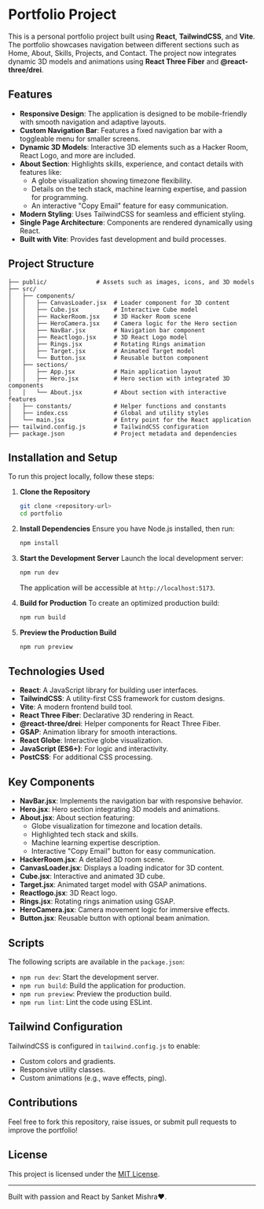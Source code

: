 # Portfolio Project

This is a personal portfolio project built using **React**, **TailwindCSS**, and **Vite**. The portfolio showcases navigation between different sections such as Home, About, Skills, Projects, and Contact. The project now integrates dynamic 3D models and animations using **React Three Fiber** and **@react-three/drei**.

## Features

- **Responsive Design**: The application is designed to be mobile-friendly with smooth navigation and adaptive layouts.
- **Custom Navigation Bar**: Features a fixed navigation bar with a toggleable menu for smaller screens.
- **Dynamic 3D Models**: Interactive 3D elements such as a Hacker Room, React Logo, and more are included.
- **About Section**: Highlights skills, experience, and contact details with features like:
  - A globe visualization showing timezone flexibility.
  - Details on the tech stack, machine learning expertise, and passion for programming.
  - An interactive "Copy Email" feature for easy communication.
- **Modern Styling**: Uses TailwindCSS for seamless and efficient styling.
- **Single Page Architecture**: Components are rendered dynamically using React.
- **Built with Vite**: Provides fast development and build processes.

## Project Structure

```plaintext
├── public/              # Assets such as images, icons, and 3D models
├── src/
│   ├── components/
│   │   ├── CanvasLoader.jsx  # Loader component for 3D content
│   │   ├── Cube.jsx          # Interactive Cube model
│   │   ├── HackerRoom.jsx    # 3D Hacker Room scene
│   │   ├── HeroCamera.jsx    # Camera logic for the Hero section
│   │   ├── NavBar.jsx        # Navigation bar component
│   │   ├── Reactlogo.jsx     # 3D React Logo model
│   │   ├── Rings.jsx         # Rotating Rings animation
│   │   ├── Target.jsx        # Animated Target model
│   │   └── Button.jsx        # Reusable button component
│   ├── sections/
│   │   ├── App.jsx           # Main application layout
│   │   ├── Hero.jsx          # Hero section with integrated 3D components
│   │   └── About.jsx         # About section with interactive features
│   ├── constants/            # Helper functions and constants
│   ├── index.css             # Global and utility styles
│   └── main.jsx              # Entry point for the React application
├── tailwind.config.js        # TailwindCSS configuration
├── package.json              # Project metadata and dependencies
```

## Installation and Setup

To run this project locally, follow these steps:

1. **Clone the Repository**

   ```bash
   git clone <repository-url>
   cd portfolio
   ```

2. **Install Dependencies**
   Ensure you have Node.js installed, then run:

   ```bash
   npm install
   ```

3. **Start the Development Server**
   Launch the local development server:

   ```bash
   npm run dev
   ```

   The application will be accessible at `http://localhost:5173`.

4. **Build for Production**
   To create an optimized production build:

   ```bash
   npm run build
   ```

5. **Preview the Production Build**
   ```bash
   npm run preview
   ```

## Technologies Used

- **React**: A JavaScript library for building user interfaces.
- **TailwindCSS**: A utility-first CSS framework for custom designs.
- **Vite**: A modern frontend build tool.
- **React Three Fiber**: Declarative 3D rendering in React.
- **@react-three/drei**: Helper components for React Three Fiber.
- **GSAP**: Animation library for smooth interactions.
- **React Globe**: Interactive globe visualization.
- **JavaScript (ES6+)**: For logic and interactivity.
- **PostCSS**: For additional CSS processing.

## Key Components

- **NavBar.jsx**: Implements the navigation bar with responsive behavior.
- **Hero.jsx**: Hero section integrating 3D models and animations.
- **About.jsx**: About section featuring:
  - Globe visualization for timezone and location details.
  - Highlighted tech stack and skills.
  - Machine learning expertise description.
  - Interactive "Copy Email" button for easy communication.
- **HackerRoom.jsx**: A detailed 3D room scene.
- **CanvasLoader.jsx**: Displays a loading indicator for 3D content.
- **Cube.jsx**: Interactive and animated 3D cube.
- **Target.jsx**: Animated target model with GSAP animations.
- **Reactlogo.jsx**: 3D React logo.
- **Rings.jsx**: Rotating rings animation using GSAP.
- **HeroCamera.jsx**: Camera movement logic for immersive effects.
- **Button.jsx**: Reusable button with optional beam animation.

## Scripts

The following scripts are available in the `package.json`:

- `npm run dev`: Start the development server.
- `npm run build`: Build the application for production.
- `npm run preview`: Preview the production build.
- `npm run lint`: Lint the code using ESLint.

## Tailwind Configuration

TailwindCSS is configured in `tailwind.config.js` to enable:

- Custom colors and gradients.
- Responsive utility classes.
- Custom animations (e.g., wave effects, ping).

## Contributions

Feel free to fork this repository, raise issues, or submit pull requests to improve the portfolio!

## License

This project is licensed under the [MIT License](LICENSE).

---

Built with passion and React by Sanket Mishra❤️.
